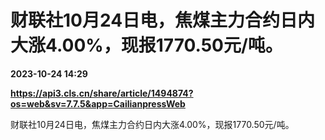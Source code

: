 # 财联社10月24日电，焦煤主力合约日内大涨4.00%，现报1770.50元/吨。

**2023-10-24 14:29**

**https://api3.cls.cn/share/article/1494874?os=web&sv=7.7.5&app=CailianpressWeb**

财联社10月24日电，焦煤主力合约日内大涨4.00%，现报1770.50元/吨。